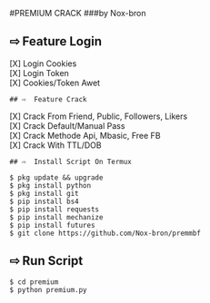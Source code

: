 #PREMIUM CRACK 
###by Nox-bron

## ⇨  Feature Login

[X] Login Cookies  
[X] Login Token  
[X] Cookies/Token Awet  
```
## ⇨  Feature Crack
```
[X] Crack From Friend, Public, Followers, Likers    
[X] Crack Default/Manual Pass  
[X] Crack Methode Api, Mbasic, Free FB  
[X] Crack With TTL/DOB  
```
## ⇨  Install Script On Termux

$ pkg update && upgrade   
$ pkg install python  
$ pkg install git  
$ pip install bs4  
$ pip install requests  
$ pip install mechanize  
$ pip install futures   
$ git clone https://github.com/Nox-bron/premmbf
```
## ⇨  Run Script
```
$ cd premium  
$ python premium.py  
```
